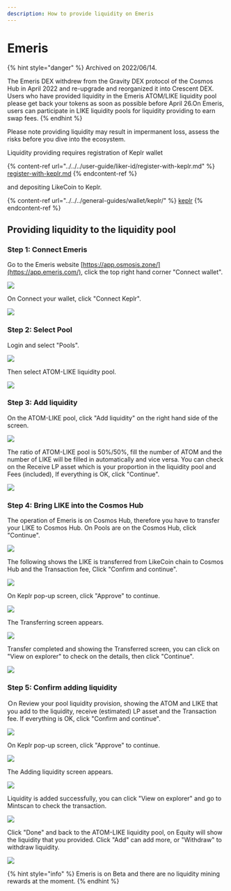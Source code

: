 ```yaml
---
description: How to provide liquidity on Emeris
---
```


# Emeris

{% hint style="danger" %}
Archived on 2022/06/14.

The Emeris DEX withdrew from the Gravity DEX protocol of the Cosmos Hub in April 2022 and re-upgrade and reorganized it into Crescent DEX. Users who have provided liquidity in the Emeris ATOM/LIKE liquidity pool please get back your tokens as soon as possible before April 26.On Emeris, users can participate in LIKE liquidity pools for liquidity providing to earn swap fees.
{% endhint %}

Please note providing liquidity may result in impermanent loss, assess the risks before you dive into the ecosystem.

Liquidity providing requires registration of Keplr wallet

{% content-ref url="../../../user-guide/liker-id/register-with-keplr.md" %}
[register-with-keplr.md](../../../user-guide/liker-id/register-with-keplr.md)
{% endcontent-ref %}

and depositing LikeCoin to Keplr.

{% content-ref url="../../../general-guides/wallet/keplr/" %}
[keplr](../../../general-guides/wallet/keplr/)
{% endcontent-ref %}

## Providing liquidity to the liquidity pool

### Step 1: Connect Emeris

Go to the Emeris website [https://app.osmosis.zone/](https://app.emeris.com/), click the top right hand corner "Connect wallet".

![](<../../../.gitbook/assets/Emeris LP 01.png>)

On Connect your wallet, click "Connect Keplr".

![](<../../../.gitbook/assets/Emeris LP 02.png>)

### Step 2: Select Pool

Login and select "Pools".

![](<../../../.gitbook/assets/Emeris LP 03.png>)

Then select ATOM-LIKE liquidity pool.

![](<../../../.gitbook/assets/Emeris LP 04.png>)

### Step 3: Add liquidity

On the ATOM-LIKE pool, click "Add liquidity" on the right hand side of the screen.

![](<../../../.gitbook/assets/Emeris LP 05.png>)

The ratio of ATOM-LIKE pool is 50%/50%, fill the number of ATOM and the number of LIKE will be filled in automatically and vice versa. You can check on the Receive LP asset which is your proportion in the liquidity pool and Fees (included), If everything is OK, click "Continue".

![](<../../../.gitbook/assets/Emeris LP 06.png>)

### Step 4: Bring LIKE into the Cosmos Hub

The operation of Emeris is on Cosmos Hub, therefore you have to transfer your LIKE to Cosmos Hub. On Pools are on the Cosmos Hub, click "Continue".

![](<../../../.gitbook/assets/Emeris LP 07.png>)

The following shows the LIKE is transferred from LikeCoin chain to Cosmos Hub and the Transaction fee,  Click "Confirm and continue".

![](<../../../.gitbook/assets/Emeris LP 08.png>)

On Keplr pop-up screen, click "Approve" to continue.

![](<../../../.gitbook/assets/Emeris LP 09.png>)

The Transferring screen appears.

![](<../../../.gitbook/assets/Emeris LP 10.png>)

Transfer completed and showing the Transferred screen, you can click on "View on explorer" to check on the details, then click "Continue".

![](<../../../.gitbook/assets/Emeris LP 11.png>)

### Step 5: Confirm adding liquidity

Ｏn Review your pool liquidity provision, showing the ATOM and LIKE that you add to the liquidity, receive (estimated) LP asset and the Transaction fee. If everything is OK,  click "Confirm and continue".

![](<../../../.gitbook/assets/Emeris LP 12.png>)

On Keplr pop-up screen, click "Approve" to continue.

![](<../../../.gitbook/assets/Emeris LP 13.png>)

The Adding liquidity screen appears.

![](<../../../.gitbook/assets/Emeris LP 14.png>)

Liquidity is added successfully, you can click "View on explorer" and go to Mintscan to check the transaction.

![](<../../../.gitbook/assets/Emeris LP 15.png>)

Click "Done" and back to the ATOM-LIKE liquidity pool, on Equity will show the liquidity that you provided. Click "Add" can add more, or "Withdraw" to withdraw liquidity.

![](<../../../.gitbook/assets/Emeris LP 16.png>)

{% hint style="info" %}
Emeris is on Beta and there are no liquidity mining rewards at the moment.
{% endhint %}
